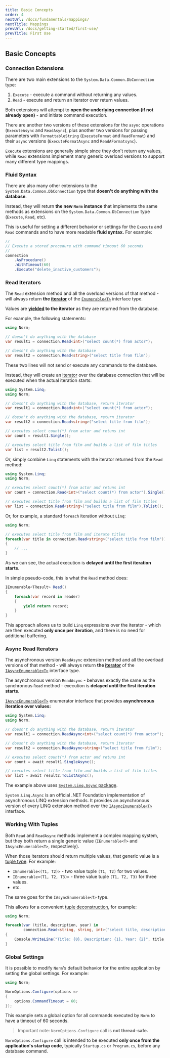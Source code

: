 ```yaml
---
title: Basic Concepts
order: 4
nextUrl: /docs/fundamentals/mappings/
nextTitle: Mappings
prevUrl: /docs/getting-started/first-use/
prevTitle: First Use
---
```


## Basic Concepts

### Connection Extensions

There are two main extensions to the `System.Data.Common.DbConnection` type:

1) `Execute` - execute a command without returning any values.
2) `Read` - execute and return an iterator over return values.

Both extensions will attempt to **open the underlying connection (if not already open)** - and initiate command execution.

There are another two versions of these extensions for the `async` operations (`ExecuteAsync` and `ReadAsync`), plus another two versions for passing parameters with `FormattableString` (`ExecuteFormat` and `ReadFormat`) and their `async` versions (`ExecuteFormatAsync` and `ReadAFormatsync`).

`Execute` extensions are generally simple since they don't return any values, while `Read` extensions implement many generic overload versions to support many different type mappings.

### Fluid Syntax

There are also many other extensions to the `System.Data.Common.DbConnection` type that **doesn't do anything with the database**.

Instead, they will return **the new `Norm` instance** that implements the same methods as extensions on the `System.Data.Common.DbConnection` type (`Execute`, `Read`, etc).

This is useful for setting a different behavior or settings for the `Execute` and `Read` commands and to have more readable **fluid syntax.** For example:

```csharp
//
// Execute a stored procedure with command timoout 60 seconds
//
connection
    .AsProcedure()
    .WithTimeout(60)
    .Execute("delete_inactive_customers");
```

### Read Iterators

The `Read` extension method and all the overload versions of that method - will always return **the [iterator](https://learn.microsoft.com/en-us/dotnet/csharp/iterators)** of the [`Enumerable<T>`](https://learn.microsoft.com/en-us/dotnet/api/system.collections.generic.ienumerable-1) interface type.

Values are **[yielded](https://learn.microsoft.com/en-us/dotnet/csharp/language-reference/statements/yield) to the iterator** as they are returned from the database.

For example, the following statements:

```csharp
using Norm;

// doesn't do anything with the database
var result1 = connection.Read<int>("select count(*) from actor");

// doesn't do anything with the database
var result2 = connection.Read<string>("select title from film");
```

These two lines will not send or execute any commands to the database. 

Instead, they will create an [iterator](https://learn.microsoft.com/en-us/dotnet/csharp/iterators) over the database connection that will be executed when the actual iteration starts:

```csharp
using System.Linq;
using Norm;

// doesn't do anything with the database, return iterator
var result1 = connection.Read<int>("select count(*) from actor");

// doesn't do anything with the database, return iterator
var result2 = connection.Read<string>("select title from film");

// executes select count(*) from actor and retuns int
var count = result1.Single();

// executes select title from film and builds a list of film titles
var list = result2.Tolist();
```

Or, simply combine `Linq` statements with the iterator returned from the `Read` method:

```csharp
using System.Linq;
using Norm;

// executes select count(*) from actor and retuns int
var count = connection.Read<int>("select count(*) from actor").Single();

// executes select title from film and builds a list of film titles
var list = connection.Read<string>("select title from film").Tolist();
```

Or, for example, a standard `foreach` iteration without `Linq`:

```csharp
using Norm;

// executes select title from film and iterate titles
foreach(var title in connection.Read<string>("select title from film"))
{
    // ...
}
```

As we can see, the actual execution is **delayed until the first iteration starts**. 

In simple pseudo-code, this is what the `Read` method does:


```csharp
IEnumerable<TResult> Read()
{
    foreach(var record in reader)
    {
        yield return record;
    }
}
```

This approach allows us to build `Linq` expressions over the iterator - which are then executed **only once per iteration**, and there is no need for additional buffering.

### Async Read Iterators

The asynchronous version `ReadAsync` extension method and all the overload versions of that method - will always return **the [iterator](https://learn.microsoft.com/en-us/dotnet/csharp/iterators)** of the [`IAsyncEnumerable<T>`](https://learn.microsoft.com/en-us/dotnet/api/system.collections.generic.iasyncenumerable-1) interface type.

The asynchronous version `ReadAsync` - behaves exactly the same as the synchronous `Read` method - execution is **delayed until the first iteration starts**. 
 
[`IAsyncEnumerable<T>`](https://learn.microsoft.com/en-us/dotnet/api/system.collections.generic.iasyncenumerable-1) enumerator interface that provides **asynchronous iteration over values:**

```csharp
using System.Linq;
using Norm;

// doesn't do anything with the database, return iterator
var result1 = connection.ReadAsync<int>("select count(*) from actor");

// doesn't do anything with the database, return iterator
var result2 = connection.ReadAsync<string>("select title from film");

// executes select count(*) from actor and retuns int
var count = await result1.SingleAsync();

// executes select title from film and builds a list of film titles
var list = await result2.ToListAsync();
```

The example above uses [`System.Linq.Async` package](https://www.nuget.org/packages/System.Linq.Async).

`System.Linq.Async` is an official .NET Foundation implementation of asynchronous LINQ extension methods. It provides an asynchronous version of every LINQ extension method over the [`IAsyncEnumerable<T>`](https://learn.microsoft.com/en-us/dotnet/api/system.collections.generic.iasyncenumerable-1) interface.

### Working With Tuples

Both `Read` and  `ReadAsync` methods implement a complex mapping system, but they both return a single generic value (`IEnumerable<T>` and `IAsyncEnumerable<T>`, respectively).

When those iterators should return multiple values, that generic value is a [tuple type](https://learn.microsoft.com/en-us/dotnet/csharp/language-reference/builtin-types/value-tuples). For example:

- `IEnumerable<(T1, T2)>` - two value tuple `(T1, T2)` for two values.
- `IEnumerable<(T1, T2, T3)>` - three value tuple `(T1, T2, T3)` for three values.
- etc.

The same goes for the `IAsyncEnumerable<T>` type.

This allows for a convenient [tuple deconstruction](https://learn.microsoft.com/en-us/dotnet/csharp/language-reference/builtin-types/value-tuples#tuple-assignment-and-deconstruction), for example:

```csharp
using Norm;

foreach(var (title, description, year) in 
        connection.Read<string, string, int>("select title, description, release_year from film"))
{
    Console.WriteLine("Title: {0}, Description: {1}, Year: {2}", title, description, year)
}
```

### Global Settings

It is possible to modify `Norm`'s default behavior for the entire application by setting the global settings. For example:

```csharp
using Norm;

NormOptions.Configure(options =>
{
    options.CommandTimeout = 60;
});
```

This example sets a global option for all commands executed by `Norm` to have a timeout of 60 seconds.

> Important note: `NormOptions.Configure` call is **not thread-safe.**

`NormOptions.Configure` call is intended to be executed **only once from the application's startup code**, typically `Startup.cs` or `Program.cs`, before any database command.
